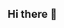 ## Hi there 👋

<!--
**KARANMAJILA/KARANMAJILA** is a ✨ _special_ ✨ repository because its `README.md` (this file) appears on your GitHub profile.

Here are some ideas to get you started:
<h1 align="center">Hi 👋, I'm Karan Majila</h1>
<h3 align="center">A passionate Full-Stack Developer & AI Enthusiast from India</h3>

<img align="right" alt="Coding" width="400" src="https://cdn.dribbble.com/users/1059583/screenshots/4171367/coding-freak.gif" />

- 🔭 I’m currently working on **Blogify – An AI-powered blogging platform (MERN Stack)**  
- 🌱 I’m learning **LLMs, RAG pipelines, and advanced React design patterns**  
- 👯 I’m looking to collaborate on **open-source AI + Web projects**  
- 💬 Ask me about **React, Node.js, MongoDB, Git, and AI integrations**  
- 📫 How to reach me: **karan.majila@example.com**  
- ⚡ Fun fact: I believe that **code + curiosity = magic** ✨  

---

### 🛠️ Tech Stack

![React](https://img.shields.io/badge/-ReactJS-61DAFB?logo=react&logoColor=white&style=flat)
![Node.js](https://img.shields.io/badge/-Node.js-339933?logo=node.js&logoColor=white&style=flat)
![MongoDB](https://img.shields.io/badge/-MongoDB-47A248?logo=mongodb&logoColor=white&style=flat)
![Express.js](https://img.shields.io/badge/-Express.js-000000?logo=express&logoColor=white&style=flat)
![OpenAI](https://img.shields.io/badge/-OpenAI-412991?logo=openai&logoColor=white&style=flat)
![Git](https://img.shields.io/badge/-Git-F05032?logo=git&logoColor=white&style=flat)

---

### 📊 GitHub Stats

![Karan's GitHub Stats](https://github-readme-stats.vercel.app/api?username=KARANMAJILA&show_icons=true&theme=radical&hide_border=true)

![Top Langs](https://github-readme-stats.vercel.app/api/top-langs/?username=KARANMAJILA&layout=compact&theme=radical&hide_border=true)

---

### 🌐 Connect With Me

<p>
  <a href="https://linkedin.com/in/karanmajila" target="_blank"><img alt="LinkedIn" src="https://img.shields.io/badge/-LinkedIn-0A66C2?logo=linkedin&logoColor=white"></a>
  <a href="mailto:karan.majila@example.com"><img alt="Email" src="https://img.shields.io/badge/-Email-D14836?logo=gmail&logoColor=white"></a>
</p>

---

- 🔭 I’m currently working on ...
- 🌱 I’m currently learning ...
- 👯 I’m looking to collaborate on ...
- 🤔 I’m looking for help with ...
- 💬 Ask me about ...
- 📫 How to reach me: ...
- 😄 Pronouns: ...
- ⚡ Fun fact: ...
-->

